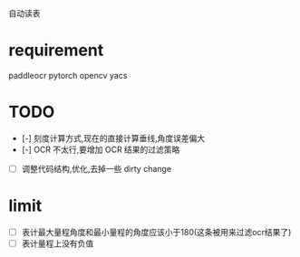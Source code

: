 自动读表
# requirement
paddleocr
pytorch
opencv
yacs

# TODO
- [-] 刻度计算方式,现在的直接计算垂线,角度误差偏大
- [-] OCR 不太行,要增加 OCR 结果的过滤策略
- [ ] 调整代码结构,优化,去掉一些 dirty change

# limit
- [ ] 表计最大量程角度和最小量程的角度应该小于180(这条被用来过滤ocr结果了)
- [ ] 表计量程上没有负值

